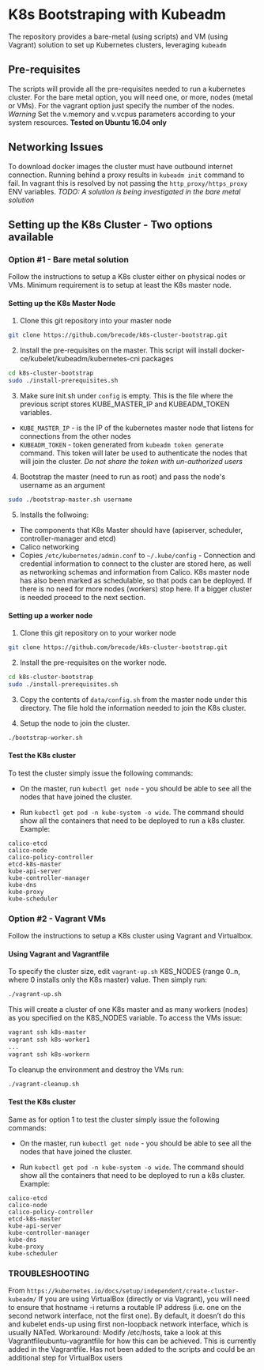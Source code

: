# K8s Bootstraping with Kubeadm

The repository provides a bare-metal (using scripts) and VM (using Vagrant) solution to 
set up Kubernetes clusters, leveraging `kubeadm`

## Pre-requisites

The scripts will provide all the pre-requisites needed to run a kubernetes cluster. For the bare metal option, 
you will need one, or more, nodes (metal or VMs). For the vagrant option just specify the number of the nodes. 
*Warning* Set the v.memory and v.vcpus parameters according to your system resources. 
**Tested on Ubuntu 16.04 only**

## Networking Issues

To download docker images the cluster must have outbound internet connection. Running behind a proxy 
results in `kubeadm init` command to fail. In vagrant this is resolved by not passing the `http_proxy/https_proxy`
ENV variables. 
*TODO: A solution is being investigated in the bare metal solution* 

## Setting up the K8s Cluster - Two options available

### Option #1 - Bare metal solution

Follow the instructions to setup a K8s cluster either on physical nodes or VMs. Minimum requirement is to setup at least the K8s master node. 

#### Setting up the K8s Master Node

  1. Clone this git repository into your master node
  ```bash
  git clone https://github.com/brecode/k8s-cluster-bootstrap.git
  ```

  2. Install the pre-requisites on the master. This script will install docker-ce/kubelet/kubeadm/kubernetes-cni packages
  ```bash
  cd k8s-cluster-bootstrap
  sudo ./install-prerequisites.sh
  ```

  3. Make sure init.sh under `config` is empty. This is the file where the previous script stores 
  KUBE_MASTER_IP and KUBEADM_TOKEN variables.
  + `KUBE_MASTER_IP` - is the IP of the kubernetes master node that listens for connections from the other nodes
  + `KUBEADM_TOKEN` - token generated from `kubeadm token generate` command. This token will later be used to authenticate the nodes that will join the cluster. *Do not share the token with un-authorized users*

  4. Bootstrap the master (need to run as root) and pass the node's username as an argument
  ```bash
  sudo ./bootstrap-master.sh username
  ```

  5. Installs the follwoing:

+ The components that K8s Master should have (apiserver, scheduler, controller-manager and etcd)
+ Calico networking 
+ Copies `/etc/kubernetes/admin.conf` to `~/.kube/config` - Connection and credential information to connect to the cluster are stored here, as well as networking schemas and information from Calico.  K8s master node has also been marked as schedulable, so that pods can be deployed. If there is no need for more nodes (workers) stop here. If a bigger cluster is needed proceed to the next section.

#### Setting up a worker node

  1. Clone this git repository on to your worker node
  ```bash
  git clone https://github.com/brecode/k8s-cluster-bootstrap.git
  ```

  2. Install the pre-requisites on the worker node.
  ```bash
  cd k8s-cluster-bootstrap
  sudo ./install-prerequisites.sh
  ```

  3. Copy the contents of `data/config.sh` from the master node under this directory. The file hold the information needed to join the K8s cluster. 

  4. Setup the node to join the cluster. 
  ```bash
  ./bootstrap-worker.sh
  ```

#### Test the K8s cluster
To test the cluster simply issue the following commands: 

+ On the master, run `kubectl get node` - you should be able to see all the nodes that have joined the cluster. 

+ Run `kubectl get pod -n kube-system -o wide`. The command should show all the containers that need to be deployed to run a k8s cluster. 
Example:
```
calico-etcd
calico-node
calico-policy-controller
etcd-k8s-master
kube-api-server
kube-controller-manager
kube-dns
kube-proxy
kube-scheduler
```

### Option #2 - Vagrant VMs

Follow the instructions to setup a K8s cluster using Vagrant and Virtualbox.  

#### Using Vagrant and Vagrantfile 
To specify the cluster size, edit `vagrant-up.sh` K8S_NODES (range 0..n, where 0 installs only the K8s master) value. Then simply run: 
```bash
./vagrant-up.sh
```

This will create a cluster of one K8s master and as many workers (nodes) as you specified on the K8S_NODES variable. 
To access the VMs issue:
```bash 
vagrant ssh k8s-master
vagrant ssh k8s-worker1
...
vagrant ssh k8s-workern
```

To cleanup the environment and destroy the VMs run:
```bash 
./vagrant-cleanup.sh
```

#### Test the K8s cluster
Same as for option 1 to test the cluster simply issue the following commands: 

+ On the master, run `kubectl get node` - you should be able to see all the nodes that have joined the cluster. 

+ Run `kubectl get pod -n kube-system -o wide`. The command should show all the containers that need to be deployed to run a k8s cluster. 
Example:
```
calico-etcd
calico-node
calico-policy-controller
etcd-k8s-master
kube-api-server
kube-controller-manager
kube-dns
kube-proxy
kube-scheduler
```

### TROUBLESHOOTING 

From `https://kubernetes.io/docs/setup/independent/create-cluster-kubeadm/` If you are using VirtualBox (directly or via Vagrant), you will need to ensure that hostname -i returns a routable IP address (i.e. one on the second network interface, not the first one). By default, it doesn’t do this and kubelet ends-up using first non-loopback network interface, which is usually NATed. Workaround: Modify /etc/hosts, take a look at this Vagrantfileubuntu-vagrantfile for how this can be achieved. This is currently added in the Vagrantfile. Has not been added to the scripts and could be an additional step for VirtualBox users
